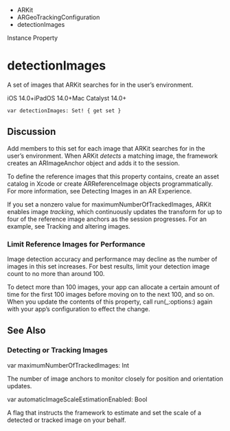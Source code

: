 

- ARKit
- ARGeoTrackingConfiguration
-  detectionImages 

Instance Property

# detectionImages

A set of images that ARKit searches for in the user’s environment.

iOS 14.0+iPadOS 14.0+Mac Catalyst 14.0+

``` source
var detectionImages: Set! { get set }
```

## Discussion

Add members to this set for each image that ARKit searches for in the user’s environment. When ARKit *detects* a matching image, the framework creates an ARImageAnchor object and adds it to the session.

To define the reference images that this property contains, create an asset catalog in Xcode or create ARReferenceImage objects programmatically. For more information, see Detecting Images in an AR Experience.

If you set a nonzero value for maximumNumberOfTrackedImages, ARKit enables image *tracking*, which continuously updates the transform for up to four of the reference image anchors as the session progresses. For an example, see Tracking and altering images.

### Limit Reference Images for Performance

Image detection accuracy and performance may decline as the number of images in this set increases. For best results, limit your detection image count to no more than around 100.

To detect more than 100 images, your app can allocate a certain amount of time for the first 100 images before moving on to the next 100, and so on. When you update the contents of this property, call run(_:options:) again with your app’s configuration to effect the change.

## See Also

### Detecting or Tracking Images

var maximumNumberOfTrackedImages: Int

The number of image anchors to monitor closely for position and orientation updates.

var automaticImageScaleEstimationEnabled: Bool

A flag that instructs the framework to estimate and set the scale of a detected or tracked image on your behalf.

